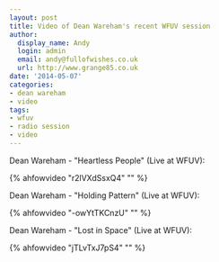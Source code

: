 ```yaml
---
layout: post
title: Video of Dean Wareham's recent WFUV session
author:
  display_name: Andy
  login: admin
  email: andy@fullofwishes.co.uk
  url: http://www.grange85.co.uk
date: '2014-05-07'
categories:
- dean wareham
- video
tags:
- wfuv
- radio session
- video
---
```

<p>Dean Wareham - "Heartless People" (Live at WFUV):<br />

{% ahfowvideo "r2lVXdSsxQ4" "" %}

<p>Dean Wareham - "Holding Pattern" (Live at WFUV):<br />

{% ahfowvideo "-owYtTKCnzU" "" %}

<p>Dean Wareham - "Lost in Space" (Live at WFUV):<br />

{% ahfowvideo "jTLvTxJ7pS4" "" %}

